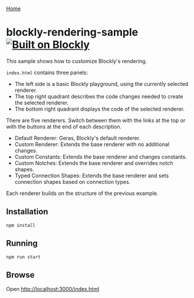 [Home](../README.md)

# blockly-rendering-sample [![Built on Blockly](https://tinyurl.com/built-on-blockly)](https://github.com/google/blockly)

This sample shows how to customize Blockly's rendering.

`index.html` contains three panels:
- The left side is a basic Blockly playground, using the currently selected renderer.
- The top right quadrant describes the code changes needed to create the selected renderer.
- The bottom right quadrant displays the code of the selected renderer.

There are five renderers.  Switch between them with the links at the top or with the buttons at the end of each description.
- Default Renderer: Geras, Blockly's default renderer.
- Custom Renderer: Extends the base renderer with no additional changes.
- Custom Constants: Extends the base renderer and changes constants.
- Custom Notches: Extends the base renderer and overrides notch shapes.
- Typed Connection Shapes: Extends the base renderer and sets connection shapes based on connection types.

Each renderer builds on the structure of the previous example.

## Installation

```
npm install
```

## Running

```
npm run start
```

## Browse

Open [http://localhost:3000/index.html](http://localhost:3000/index.html)
